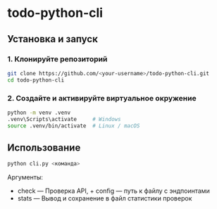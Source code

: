 # todo-python-cli

## Установка и запуск

### 1. Клонируйте репозиторий

```bash
git clone https://github.com/<your-username>/todo-python-cli.git
cd todo-python-cli
```

### 2. Создайте и активируйте виртуальное окружение

```bash
python -m venv .venv
.venv\Scripts\activate     # Windows
source .venv/bin/activate  # Linux / macOS
```

## Использование

```bash
python cli.py <команда>
```

Аргументы:

- check — Проверка API, + config — путь к файлу с эндпоинтами
- stats — Вывод и сохранение в файл статистики проверок
